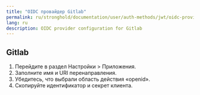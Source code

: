 ```yaml
---
title: "OIDC провайдер Gitlab"
permalink: ru/stronghold/documentation/user/auth-methods/jwt/oidc-providers/gitlab.html
lang: ru
description: OIDC provider configuration for Gitlab
---
```


## Gitlab

1. Перейдите в раздел Настройки > Приложения.
1. Заполните имя и URI перенаправления.
1. Убедитесь, что выбрали область действия «openid».
1. Скопируйте идентификатор и секрет клиента.
